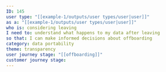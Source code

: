 ```yaml
---
ID: 145
user type: "[[example-1/outputs/user types/user|user]]"
as a: "[[example-1/outputs/user types/user|user]]"
who is: considering leaving
I need to: understand what happens to my data after leaving
so that: I can make informed decisions about offboarding
category: data portability
theme: transparency
user journey stage: "[[offboarding]]"
customer journey stage:
---
```

